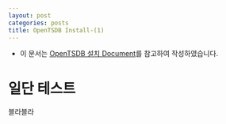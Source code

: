 ```yaml
---
layout: post
categories: posts
title: OpenTSDB Install-(1)
---
```


- 이 문서는 [OpenTSDB 설치 Document](http://opentsdb.net/docs/build/html/installation.html)를 참고하여 작성하였습니다.

# 일단 테스트
블라블라
